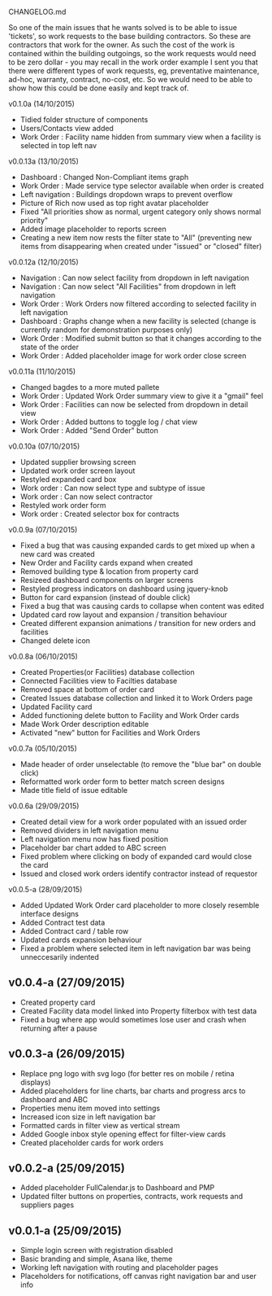 CHANGELOG.md

So one of the main issues that he wants solved is to be able to issue 'tickets', so work requests to the base building contractors. So these are contractors that work for the owner. As such the cost of the work is contained within the building outgoings, so the work requests would need to be zero dollar - you may recall in the work order example I sent you that there were different types of work requests, eg, preventative maintenance, ad-hoc, warranty, contract, no-cost, etc. So we would need to be able to show how this could be done easily and kept track of.

v0.1.0a (14/10/2015)
- Tidied folder structure of components
- Users/Contacts view added
- Work Order : Facility name hidden from summary view when a facility is selected in top left nav


v0.0.13a (13/10/2015)
- Dashboard : Changed Non-Compliant items graph
- Work Order : Made service type selector available when order is created
- Left navigation : Buildings dropdown wraps to prevent overflow
- Picture of Rich now used as top right avatar placeholder
- Fixed "All priorities show as normal, urgent category only shows normal priority"
- Added image placeholder to reports screen
- Creating a new item now rests the filter state to "All" (preventing new items from disappearing when created under "issued" or "closed" filter)

v0.0.12a (12/10/2015)
- Navigation : Can now select facility from dropdown in left navigation
- Navigation : Can now select "All Facilities" from dropdown in left navigation
- Work Order : Work Orders now filtered according to selected facility in left navigation
- Dashboard : Graphs change when a new facility is selected (change is currently random for demonstration purposes only)
- Work Order : Modified submit button so that it changes according to the state of the order
- Work Order : Added placeholder image for work order close screen

v0.0.11a (11/10/2015)
- Changed bagdes to a more muted pallete
- Work Order : Updated Work Order summary view to give it a "gmail" feel
- Work Order : Facilities can now be selected from dropdown in detail view
- Work Order : Added buttons to toggle log / chat view
- Work Order : Added "Send Order" button

v0.0.10a (07/10/2015)
- Updated supplier browsing screen
- Updated work order screen layout
- Restyled expanded card box
- Work order : Can now select type and subtype of issue
- Work order : Can now select contractor
- Restyled work order form
- Work order : Created selector box for contracts

v0.0.9a (07/10/2015)
- Fixed a bug that was causing expanded cards to get mixed up when a new card was created
- New Order and Facility cards expand when created
- Removed building type & location from property card
- Resizeed dashboard components on larger screens
- Restyled progress indicators on dashboard using jquery-knob
- Button for card expansion (instead of double click)
- Fixed a bug that was causing cards to collapse when content was edited
- Updated card row layout and expansion / transition behaviour
- Created different expansion animations / transition for new orders and facilities
- Changed delete icon

v0.0.8a (06/10/2015)
- Created Properties(or Facilities) database collection
- Connected Facilities view to Facilties database
- Removed space at bottom of order card
- Created Issues database collection and linked it to Work Orders page
- Updated Facility card
- Added functioning delete button to Facility and Work Order cards
- Made Work Order description editable
- Activated "new" button for Facilities and Work Orders

v0.0.7a (05/10/2015)
- Made header of order unselectable (to remove the "blue bar" on double click)
- Reformatted work order form to better match screen designs
- Made title field of issue editable

v0.0.6a (29/09/2015)
- Created detail view for a work order populated with an issued order
- Removed dividers in left navigation menu
- Left navigation menu now has fixed position
- Placeholder bar chart added to ABC screen
- Fixed problem where clicking on body of expanded card would close the card
- Issued and closed work orders identify contractor instead of requestor

v0.0.5-a (28/09/2015)
- Added Updated Work Order card placeholder to more closely resemble interface designs
- Added Contract test data
- Added Contract card / table row
- Updated cards expansion behaviour
- Fixed a problem where selected item in left navigation bar was being unneccesarily indented

v0.0.4-a (27/09/2015)
---------------------
- Created property card
- Created Facility data model linked into Property filterbox with test data
- Fixed a bug where app would sometimes lose user and crash when returning after a pause

v0.0.3-a (26/09/2015)
---------------------
- Replace png logo with svg logo (for better res on mobile / retina displays)
- Added placeholders for line charts, bar charts and progress arcs to dashboard and ABC
- Properties menu item moved into settings
- Increased icon size in left navigation bar
- Formatted cards in filter view as vertical stream
- Added Google inbox style opening effect for filter-view cards
- Created placeholder cards for work orders

v0.0.2-a (25/09/2015)
---------------------
- Added placeholder FullCalendar.js to Dashboard and PMP
- Updated filter buttons on properties, contracts, work requests and suppliers pages

v0.0.1-a (25/09/2015)
---------------------
- Simple login screen with registration disabled
- Basic branding and simple, Asana like, theme
- Working left navigation with routing and placeholder pages
- Placeholders for notifications, off canvas right navigation bar and user info